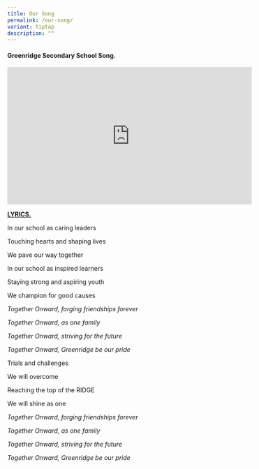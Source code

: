 ```yaml
---
title: Our Song
permalink: /our-song/
variant: tiptap
description: ""
---
```

<h4>Greenridge Secondary School Song.</h4>
<div class="iframe-wrapper">
<iframe height="315" width="560" allowfullscreen="true" frameborder="0" src="https://www.youtube.com/embed/DXrUnwdMXTM?si=bXTWBc_9j0fkZnQK"></iframe>
</div>
<p><strong><u>LYRICS.</u></strong>
</p>
<p>In our school as caring leaders</p>
<p>Touching hearts and shaping lives</p>
<p>We pave our way together</p>
<p>In our school as inspired learners</p>
<p>Staying strong and aspiring youth</p>
<p>We champion for good causes</p>
<p><em>Together Onward, forging friendships forever</em>
</p>
<p><em>Together Onward, as one family</em>
</p>
<p><em>Together Onward, striving for the future</em>
</p>
<p><em>Together Onward, Greenridge be our pride</em>
</p>
<p>Trials and challenges</p>
<p>We will overcome</p>
<p>Reaching the top of the RIDGE</p>
<p>We will shine as one</p>
<p><em>Together Onward, forging friendships forever</em>
</p>
<p><em>Together Onward, as one family</em>
</p>
<p><em>Together Onward, striving for the future</em>
</p>
<p><em>Together Onward, Greenridge be our pride</em>
</p>
<p></p>
<p></p>
<p></p>
<p></p>
<p></p>
<p></p>
<p></p>